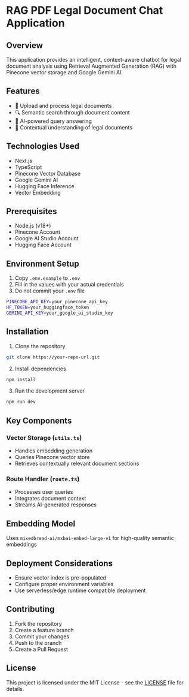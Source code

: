 # RAG PDF Legal Document Chat Application

## Overview

This application provides an intelligent, context-aware chatbot for legal document analysis using Retrieval Augmented Generation (RAG) with Pinecone vector storage and Google Gemini AI.

## Features

- 📄 Upload and process legal documents
- 🔍 Semantic search through document content
- 💬 AI-powered query answering
- 🧠 Contextual understanding of legal documents

## Technologies Used

- Next.js
- TypeScript
- Pinecone Vector Database
- Google Gemini AI
- Hugging Face Inference
- Vector Embedding

## Prerequisites

- Node.js (v18+)
- Pinecone Account
- Google AI Studio Account
- Hugging Face Account

## Environment Setup

1. Copy `.env.example` to `.env`
2. Fill in the values with your actual credentials
3. Do not commit your `.env` file

```bash
PINECONE_API_KEY=your_pinecone_api_key
HF_TOKEN=your_huggingface_token
GEMINI_API_KEY=your_google_ai_studio_key
```

## Installation

1. Clone the repository
```bash
git clone https://your-repo-url.git
```

2. Install dependencies
```bash
npm install
```

3. Run the development server
```bash
npm run dev
```

## Key Components

### Vector Storage (`utils.ts`)
- Handles embedding generation
- Queries Pinecone vector store
- Retrieves contextually relevant document sections

### Route Handler (`route.ts`)
- Processes user queries
- Integrates document context
- Streams AI-generated responses

## Embedding Model

Uses `mixedbread-ai/mxbai-embed-large-v1` for high-quality semantic embeddings

## Deployment Considerations

- Ensure vector index is pre-populated
- Configure proper environment variables
- Use serverless/edge runtime compatible deployment

## Contributing

1. Fork the repository
2. Create a feature branch
3. Commit your changes
4. Push to the branch
5. Create a Pull Request

## License

This project is licensed under the MIT License - see the [LICENSE](LICENSE) file for details.
